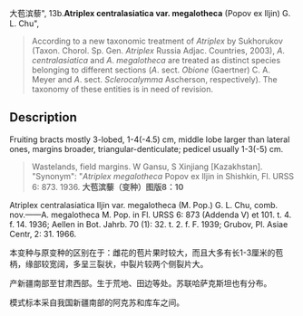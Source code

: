 大苞滨藜",
13b.**Atriplex centralasiatica var. megalotheca** (Popov ex Iljin) G. L. Chu",

> According to a new taxonomic treatment of *Atriplex* by Sukhorukov (Taxon. Chorol. Sp. Gen. *Atriplex* Russia Adjac. Countries, 2003), *A*. *centralasiatica* and *A*. *megalotheca* are treated as distinct species belonging to different sections (*A*. sect. *Obione* (Gaertner) C. A. Meyer and *A*. sect. *Sclerocalymma* Ascherson, respectively). The taxonomy of these entities is in need of revision.

## Description
Fruiting bracts mostly 3-lobed, 1-4(-4.5) cm, middle lobe larger than lateral ones, margins broader, triangular-denticulate; pedicel usually 1-3(-5) cm.

> Wastelands, field margins. W Gansu, S Xinjiang [Kazakhstan].
  "Synonym": "*Atriplex* *megalotheca* Popov ex Iljin in Shishkin, Fl. URSS 6: 873. 1936.
**大苞滨藜（变种）图版8：10**

Atriplex centralasiatica Iljin var. megalotheca (M. Pop.) G. L. Chu, comb. nov.——A. megalotheca M. Pop. in Fl. URSS 6: 873 (Addenda V) et 101. t. 4. f. 14. 1936; Aellen in Bot. Jahrb. 70 (1): 32. t. 2. f. F. 1939; Grubov, Pl. Asiae Centr, 2: 31. 1966.

本变种与原变种的区别在于：雌花的苞片果时较大，而且大多有长1-3厘米的苞柄，缘部较宽阔，多呈三裂状，中裂片较两个侧裂片大。

产新疆南部至甘肃西部。生于荒地、田边等处。苏联哈萨克斯坦也有分布。

模式标本采自我国新疆南部的阿克苏和库车之间。
